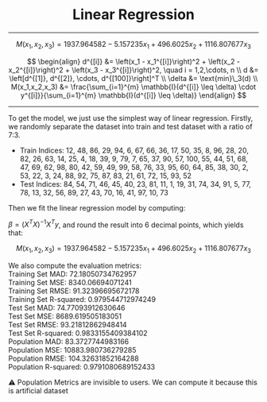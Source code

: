 <h1 align="center">Linear Regression</h1>

----

$$ 
M(x_1,x_2,x_3) = 1937.964582 -5.157235 x_1 + 496.6025 x_2 + 1116.807677 x_3 
$$ 

$$
\begin{align}
d^{[i]} &= \left(x_1 - x_1^{[i]}\right)^2 + \left(x_2 - x_2^{[i]}\right)^2 + \left(x_3 - x_3^{[i]}\right)^2, \quad i = 1,2,\cdots, n \\
d &= \left[d^{[1]}, d^{[2]}, \cdots, d^{[100]}\right]^T \\
\delta &= \text{min}\_3(d) \\
M(x_1,x_2,x_3) &= \frac{\sum_{i=1}^{m} \mathbb{I}(d^{[i]} \leq \delta) \cdot y^{[i]}}{\sum_{i=1}^{m} \mathbb{I}(d^{[i]} \leq \delta)}
\end{align}
$$

----

To get the model, we just use the simplest way of linear regression. Firstly, we randomly separate the dataset into train and test dataset with a ratio of 7:3. 

- Train Indices: 12,  48,  86,  29,  94,   6,  67,  66,  36,  17,  50,  35,   8,
             96,  28,  20,  82,  26,  63,  14,  25,   4,  18,  39,   9,  79,
              7,  65,  37,  90,  57, 100,  55,  44,  51,  68,  47,  69,  62,
             98,  80,  42,  59,  49,  99,  58,  76,  33,  95,  60,  64,  85,
             38,  30,   2,  53,  22,   3,  24,  88,  92,  75,  87,  83,  21,
             61,  72,  15,  93,  52
- Test Indices: 84, 54, 71, 46, 45, 40, 23, 81, 11,  1, 19, 31, 74, 34, 91,  5, 77,
            78, 13, 32, 56, 89, 27, 43, 70, 16, 41, 97, 10, 73

Then we fit the linear regression model by computing:

$\beta = (X^TX)^{-1}X^Ty$, and round the result into 6 decimal points, which yields that:

$$
M(x_1,x_2,x_3) = 1937.964582 -5.157235 x_1 + 496.6025 x_2 + 1116.807677 x_3
$$

We also compute the evaluation metrics:\
Training Set MAD: 72.18050734762957\
Training Set MSE: 8340.06694071241\
Training Set RMSE: 91.32396695672178\
Training Set R-squared: 0.979544712974249\
Test Set MAD: 74.77093912630646\
Test Set MSE: 8689.619505183051\
Test Set RMSE: 93.21812862948414\
Test Set R-squared: 0.9833155409384102\
Population MAD: 83.3727744983166\
Population MSE: 10883.980736279285\
Population RMSE: 104.32631852164288\
Population R-squared: 0.9791080689152433

⚠ Population Metrics are invisible to users. We can compute it because this is artificial dataset
